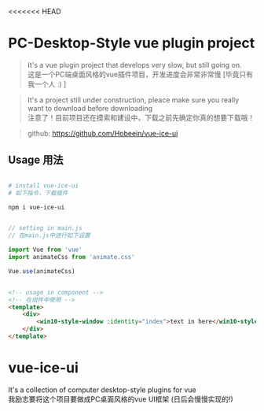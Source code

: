 <<<<<<< HEAD

# PC-Desktop-Style vue plugin project

> It's a vue plugin project that develops very slow, but still going on.  
> 这是一个PC端桌面风格的vue插件项目，开发进度会非常非常慢   [毕竟只有我一个人  :) ]

> It's a project still under construction, pleace make sure you really want to download before downloading  
> 注意了！目前项目还在摸索和建设中，下载之前先确定你真的想要下载哦！

> github: https://github.com/Hobeein/vue-ice-ui  

## Usage  用法

``` bash

# install vue-ice-ui  
# 如下指令，下载插件

npm i vue-ice-ui

```
``` javascript

// setting in main.js  
// 在main.js中进行如下设置

import Vue from 'vue'
import animateCss from 'animate.css'

Vue.use(animateCss)

```
``` html

<!-- usage in component -->  
<!-- 在组件中使用 -->
<template>
    <div>
        <win10-style-window :identity="index">text in here</win10-style-window>
    </div>
</template>

```

# vue-ice-ui

It's a collection of computer desktop-style plugins for vue  
我励志要将这个项目要做成PC桌面风格的vue UI框架 (日后会慢慢实现的!)